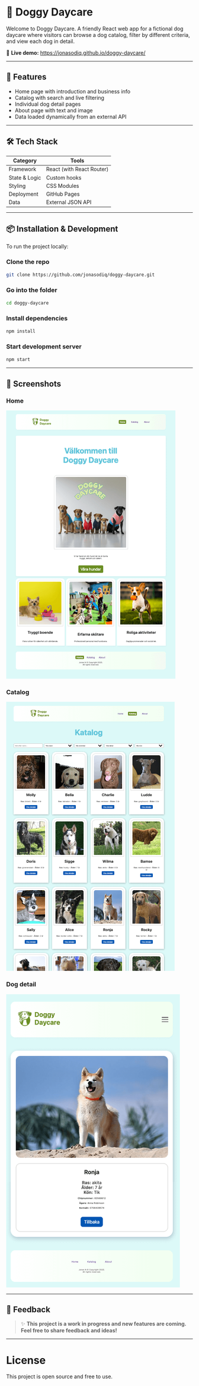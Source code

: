 
# 🐶 Doggy Daycare

Welcome to Doggy Daycare. A friendly React web app for a fictional dog daycare where visitors can browse a dog catalog, filter by different criteria, and view each dog in detail.

🔗 **Live demo:** https://jonasodiq.github.io/doggy-daycare/

---

## 🚀 Features

- Home page with introduction and business info  
- Catalog with search and live filtering  
- Individual dog detail pages  
- About page with text and image  
- Data loaded dynamically from an external API  
 
---

## 🛠️ Tech Stack

| Category      | Tools                     |
|---------------|---------------------------|
| Framework     | React (with React Router) |
| State & Logic | Custom hooks              |
| Styling       | CSS Modules               |
| Deployment    | GitHub Pages              |
| Data          | External JSON API         |

---

## 📦 Installation & Development

To run the project locally:

### Clone the repo
```bash
git clone https://github.com/jonasodiq/doggy-daycare.git
```
### Go into the folder
```bash
cd doggy-daycare
```
### Install dependencies
```bash
npm install
```
### Start development server
```bash
npm start
```
---

## 📸 Screenshots

### Home
![Home](./screenshots/home.png)

### Catalog
![Catalog](./screenshots/catalog.png)

### Dog detail
![Detail](./screenshots/detail.png)

---

## 💬 Feedback

> ✨ **This project is a work in progress and new features are coming. Feel free to share feedback and ideas!** 

---

# License

This project is open source and free to use.
